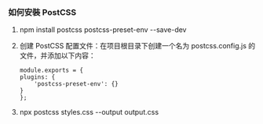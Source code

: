 ### 如何安裝 PostCSS

1. npm install postcss postcss-preset-env --save-dev

2. 创建 PostCSS 配置文件：在项目根目录下创建一个名为 postcss.config.js 的文件，并添加以下内容：

    ```
    module.exports = {
    plugins: {
        'postcss-preset-env': {}
    }
    };
    ```
3. npx postcss styles.css --output output.css